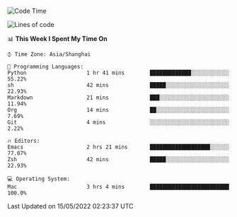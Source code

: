 <!--START_SECTION:waka-->
![Code Time](http://img.shields.io/badge/Code%20Time-706%20hrs%2057%20mins-blue)

![Lines of code](https://img.shields.io/badge/From%20Hello%20World%20I%27ve%20Written-22%20Thousand%20lines%20of%20code-blue)

📊 **This Week I Spent My Time On** 

```text
⌚︎ Time Zone: Asia/Shanghai

💬 Programming Languages: 
Python                   1 hr 41 mins        █████████████░░░░░░░░░░░░   55.22% 
sh                       42 mins             █████░░░░░░░░░░░░░░░░░░░░   22.93% 
Markdown                 21 mins             ███░░░░░░░░░░░░░░░░░░░░░░   11.94% 
Org                      14 mins             ██░░░░░░░░░░░░░░░░░░░░░░░   7.69% 
Git                      4 mins              ░░░░░░░░░░░░░░░░░░░░░░░░░   2.22%

🔥 Editors: 
Emacs                    2 hrs 21 mins       ███████████████████░░░░░░   77.07% 
Zsh                      42 mins             █████░░░░░░░░░░░░░░░░░░░░   22.93%

💻 Operating System: 
Mac                      3 hrs 4 mins        █████████████████████████   100.0%

```


 Last Updated on 15/05/2022 02:23:37 UTC
<!--END_SECTION:waka-->
